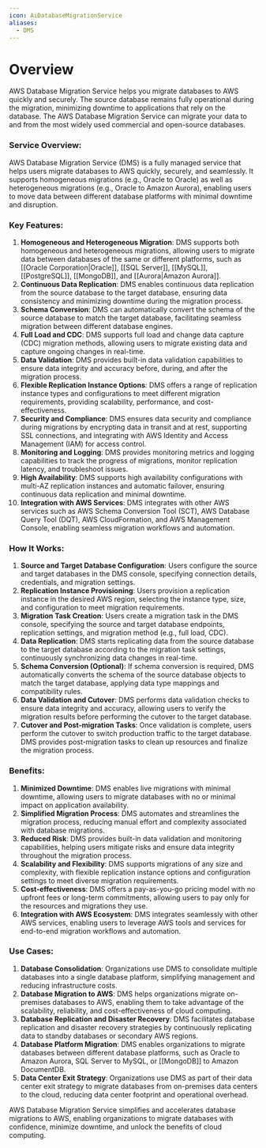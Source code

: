 ```yaml
---
icon: AiDatabaseMigrationService
aliases:
  - DMS
---
```

# Overview
AWS Database Migration Service helps you migrate databases to AWS quickly and securely. The source database remains fully operational during the migration, minimizing downtime to applications that rely on the database. The AWS Database Migration Service can migrate your data to and from the most widely used commercial and open-source databases.

### Service Overview:

AWS Database Migration Service (DMS) is a fully managed service that helps users migrate databases to AWS quickly, securely, and seamlessly. It supports homogeneous migrations (e.g., Oracle to Oracle) as well as heterogeneous migrations (e.g., Oracle to Amazon Aurora), enabling users to move data between different database platforms with minimal downtime and disruption.

### Key Features:

1. **Homogeneous and Heterogeneous Migration**: DMS supports both homogeneous and heterogeneous migrations, allowing users to migrate data between databases of the same or different platforms, such as [[Oracle Corporation|Oracle]], [[SQL Server]], [[MySQL]], [[PostgreSQL]], [[MongoDB]], and [[Aurora|Amazon Aurora]].
2. **Continuous Data Replication**: DMS enables continuous data replication from the source database to the target database, ensuring data consistency and minimizing downtime during the migration process.
3. **Schema Conversion**: DMS can automatically convert the schema of the source database to match the target database, facilitating seamless migration between different database engines.
4. **Full Load and CDC**: DMS supports full load and change data capture (CDC) migration methods, allowing users to migrate existing data and capture ongoing changes in real-time.
5. **Data Validation**: DMS provides built-in data validation capabilities to ensure data integrity and accuracy before, during, and after the migration process.
6. **Flexible Replication Instance Options**: DMS offers a range of replication instance types and configurations to meet different migration requirements, providing scalability, performance, and cost-effectiveness.
7. **Security and Compliance**: DMS ensures data security and compliance during migrations by encrypting data in transit and at rest, supporting SSL connections, and integrating with AWS Identity and Access Management (IAM) for access control.
8. **Monitoring and Logging**: DMS provides monitoring metrics and logging capabilities to track the progress of migrations, monitor replication latency, and troubleshoot issues.
9. **High Availability**: DMS supports high availability configurations with multi-AZ replication instances and automatic failover, ensuring continuous data replication and minimal downtime.
10. **Integration with AWS Services**: DMS integrates with other AWS services such as AWS Schema Conversion Tool (SCT), AWS Database Query Tool (DQT), AWS CloudFormation, and AWS Management Console, enabling seamless migration workflows and automation.

### How It Works:

1. **Source and Target Database Configuration**: Users configure the source and target databases in the DMS console, specifying connection details, credentials, and migration settings.
2. **Replication Instance Provisioning**: Users provision a replication instance in the desired AWS region, selecting the instance type, size, and configuration to meet migration requirements.
3. **Migration Task Creation**: Users create a migration task in the DMS console, specifying the source and target database endpoints, replication settings, and migration method (e.g., full load, CDC).
4. **Data Replication**: DMS starts replicating data from the source database to the target database according to the migration task settings, continuously synchronizing data changes in real-time.
5. **Schema Conversion (Optional)**: If schema conversion is required, DMS automatically converts the schema of the source database objects to match the target database, applying data type mappings and compatibility rules.
6. **Data Validation and Cutover**: DMS performs data validation checks to ensure data integrity and accuracy, allowing users to verify the migration results before performing the cutover to the target database.
7. **Cutover and Post-migration Tasks**: Once validation is complete, users perform the cutover to switch production traffic to the target database. DMS provides post-migration tasks to clean up resources and finalize the migration process.

### Benefits:

1. **Minimized Downtime**: DMS enables live migrations with minimal downtime, allowing users to migrate databases with no or minimal impact on application availability.
2. **Simplified Migration Process**: DMS automates and streamlines the migration process, reducing manual effort and complexity associated with database migrations.
3. **Reduced Risk**: DMS provides built-in data validation and monitoring capabilities, helping users mitigate risks and ensure data integrity throughout the migration process.
4. **Scalability and Flexibility**: DMS supports migrations of any size and complexity, with flexible replication instance options and configuration settings to meet diverse migration requirements.
5. **Cost-effectiveness**: DMS offers a pay-as-you-go pricing model with no upfront fees or long-term commitments, allowing users to pay only for the resources and migrations they use.
6. **Integration with AWS Ecosystem**: DMS integrates seamlessly with other AWS services, enabling users to leverage AWS tools and services for end-to-end migration workflows and automation.

### Use Cases:

1. **Database Consolidation**: Organizations use DMS to consolidate multiple databases into a single database platform, simplifying management and reducing infrastructure costs.
2. **Database Migration to AWS**: DMS helps organizations migrate on-premises databases to AWS, enabling them to take advantage of the scalability, reliability, and cost-effectiveness of cloud computing.
3. **Database Replication and Disaster Recovery**: DMS facilitates database replication and disaster recovery strategies by continuously replicating data to standby databases or secondary AWS regions.
4. **Database Platform Migration**: DMS enables organizations to migrate databases between different database platforms, such as Oracle to Amazon Aurora, SQL Server to MySQL, or [[MongoDB]] to Amazon DocumentDB.
5. **Data Center Exit Strategy**: Organizations use DMS as part of their data center exit strategy to migrate databases from on-premises data centers to the cloud, reducing data center footprint and operational overhead.

AWS Database Migration Service simplifies and accelerates database migrations to AWS, enabling organizations to migrate databases with confidence, minimize downtime, and unlock the benefits of cloud computing.
